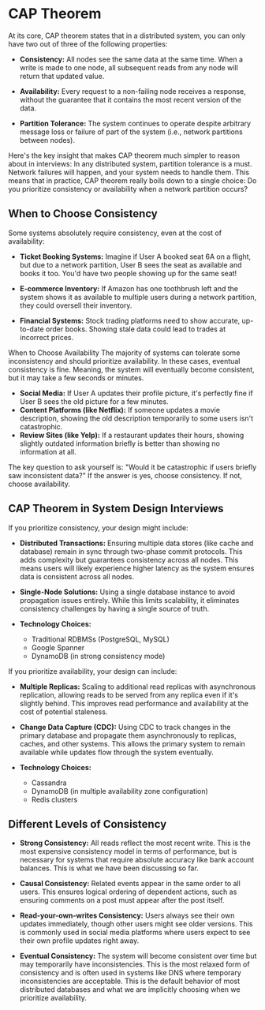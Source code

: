 # CAP Theorem

At its core, CAP theorem states that in a distributed system, you can only have two out of three of the following properties:

- **Consistency:** All nodes see the same data at the same time. When a write is made to one node, all subsequent reads from any node will return that updated value.

- **Availability:** Every request to a non-failing node receives a response, without the guarantee that it contains the most recent version of the data.

- **Partition Tolerance:** The system continues to operate despite arbitrary message loss or failure of part of the system (i.e., network partitions between nodes).

Here's the key insight that makes CAP theorem much simpler to reason about in interviews: In any distributed system, partition tolerance is a must. Network failures will happen, and your system needs to handle them.
This means that in practice, CAP theorem really boils down to a single choice: Do you prioritize consistency or availability when a network partition occurs?

## When to Choose Consistency

Some systems absolutely require consistency, even at the cost of availability:

- **Ticket Booking Systems:** Imagine if User A booked seat 6A on a flight, but due to a network partition, User B sees the seat as available and books it too. You'd have two people showing up for the same seat!

- **E-commerce Inventory:** If Amazon has one toothbrush left and the system shows it as available to multiple users during a network partition, they could oversell their inventory.

- **Financial Systems:** Stock trading platforms need to show accurate, up-to-date order books. Showing stale data could lead to trades at incorrect prices.

When to Choose Availability
The majority of systems can tolerate some inconsistency and should prioritize availability. In these cases, eventual consistency is fine. Meaning, the system will eventually become consistent, but it may take a few seconds or minutes.

- **Social Media:** If User A updates their profile picture, it's perfectly fine if User B sees the old picture for a few minutes.
- **Content Platforms (like Netflix):** If someone updates a movie description, showing the old description temporarily to some users isn't catastrophic.
- **Review Sites (like Yelp):** If a restaurant updates their hours, showing slightly outdated information briefly is better than showing no information at all.

The key question to ask yourself is: "Would it be catastrophic if users briefly saw inconsistent data?" If the answer is yes, choose consistency. If not, choose availability.

## CAP Theorem in System Design Interviews

If you prioritize consistency, your design might include:
- **Distributed Transactions:** Ensuring multiple data stores (like cache and database) remain in sync through two-phase commit protocols. This adds complexity but guarantees consistency across all nodes. This means users will likely experience higher latency as the system ensures data is consistent across all nodes.

- **Single-Node Solutions:** Using a single database instance to avoid propagation issues entirely. While this limits scalability, it eliminates consistency challenges by having a single source of truth.

- **Technology Choices:**
    - Traditional RDBMSs (PostgreSQL, MySQL)
    - Google Spanner
    - DynamoDB (in strong consistency mode)


If you prioritize availability, your design can include:
- **Multiple Replicas:** Scaling to additional read replicas with asynchronous replication, allowing reads to be served from any replica even if it's slightly behind. This improves read performance and availability at the cost of potential staleness.

- **Change Data Capture (CDC):** Using CDC to track changes in the primary database and propagate them asynchronously to replicas, caches, and other systems. This allows the primary system to remain available while updates flow through the system eventually.

- **Technology Choices:**
    - Cassandra
    - DynamoDB (in multiple availability zone configuration)
    - Redis clusters

## Different Levels of Consistency

- **Strong Consistency:** All reads reflect the most recent write. This is the most expensive consistency model in terms of performance, but is necessary for systems that require absolute accuracy like bank account balances. This is what we have been discussing so far.

- **Causal Consistency:** Related events appear in the same order to all users. This ensures logical ordering of dependent actions, such as ensuring comments on a post must appear after the post itself.

- **Read-your-own-writes Consistency:** Users always see their own updates immediately, though other users might see older versions. This is commonly used in social media platforms where users expect to see their own profile updates right away.

- **Eventual Consistency:** The system will become consistent over time but may temporarily have inconsistencies. This is the most relaxed form of consistency and is often used in systems like DNS where temporary inconsistencies are acceptable. This is the default behavior of most distributed databases and what we are implicitly choosing when we prioritize availability.